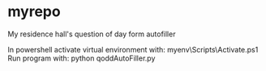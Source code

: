 # myrepo
My residence hall's question of day form autofiller

In powershell activate virtual environment with:
myenv\Scripts\Activate.ps1 
Run program with:
python qoddAutoFiller.py
